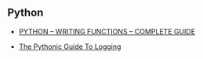 ## Python

* [PYTHON – WRITING FUNCTIONS – COMPLETE GUIDE](http://devarea.com/python-writing-functions-complete-guide/#.W0GxvdhKjBJ)

* [The Pythonic Guide To Logging](https://timber.io/blog/the-pythonic-guide-to-logging/)
